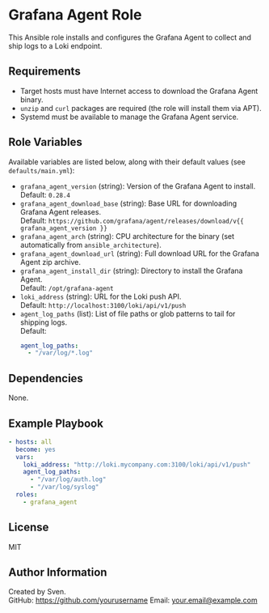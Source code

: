 Grafana Agent Role
==================

This Ansible role installs and configures the Grafana Agent to collect and ship logs to a Loki endpoint.

Requirements
------------
- Target hosts must have Internet access to download the Grafana Agent binary.
- `unzip` and `curl` packages are required (the role will install them via APT).
- Systemd must be available to manage the Grafana Agent service.

Role Variables
--------------
Available variables are listed below, along with their default values (see `defaults/main.yml`):

- `grafana_agent_version` (string): Version of the Grafana Agent to install.  
  Default: `0.28.4`
- `grafana_agent_download_base` (string): Base URL for downloading Grafana Agent releases.  
  Default: `https://github.com/grafana/agent/releases/download/v{{ grafana_agent_version }}`
- `grafana_agent_arch` (string): CPU architecture for the binary (set automatically from `ansible_architecture`).
- `grafana_agent_download_url` (string): Full download URL for the Grafana Agent zip archive.
- `grafana_agent_install_dir` (string): Directory to install the Grafana Agent.  
  Default: `/opt/grafana-agent`
- `loki_address` (string): URL for the Loki push API.  
  Default: `http://localhost:3100/loki/api/v1/push`
- `agent_log_paths` (list): List of file paths or glob patterns to tail for shipping logs.  
  Default:
  ```yaml
  agent_log_paths:
    - "/var/log/*.log"
  ```

Dependencies
------------
None.

Example Playbook
----------------
```yaml
- hosts: all
  become: yes
  vars:
    loki_address: "http://loki.mycompany.com:3100/loki/api/v1/push"
    agent_log_paths:
      - "/var/log/auth.log"
      - "/var/log/syslog"
  roles:
    - grafana_agent
```

License
-------
MIT

Author Information
------------------
Created by Sven.  
GitHub: https://github.com/yourusername
Email: your.email@example.com
